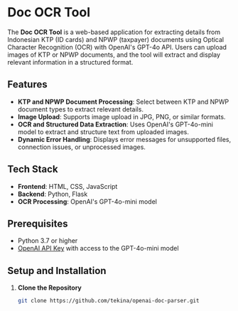 # Doc OCR Tool

The **Doc OCR Tool** is a web-based application for extracting details from Indonesian KTP (ID cards) and NPWP (taxpayer) documents using Optical Character Recognition (OCR) with OpenAI's GPT-4o API. Users can upload images of KTP or NPWP documents, and the tool will extract and display relevant information in a structured format.

## Features

- **KTP and NPWP Document Processing**: Select between KTP and NPWP document types to extract relevant details.
- **Image Upload**: Supports image upload in JPG, PNG, or similar formats.
- **OCR and Structured Data Extraction**: Uses OpenAI's GPT-4o-mini model to extract and structure text from uploaded images.
- **Dynamic Error Handling**: Displays error messages for unsupported files, connection issues, or unprocessed images.

## Tech Stack

- **Frontend**: HTML, CSS, JavaScript
- **Backend**: Python, Flask
- **OCR Processing**: OpenAI's GPT-4o-mini model

## Prerequisites

- Python 3.7 or higher
- [OpenAI API Key](https://platform.openai.com/signup) with access to the GPT-4o-mini model

## Setup and Installation

1. **Clone the Repository**
   ```bash
   git clone https://github.com/tekina/openai-doc-parser.git